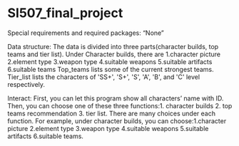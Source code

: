 # SI507_final_project

Special requirements and required packages: “None”

Data structure: 
The data is divided into three parts(character builds, top teams and tier list).
Under Character builds, there are 1.character picture 2.element type 3.weapon type 4.suitable weapons 5.suitable artifacts 6.suitable teams
Top_teams lists some of the current strongest teams.
Tier_list lists the characters of 'SS+', 'S+', 'S', 'A', 'B', and 'C' level respectively.

Interact:
First, you can let this program show all characters’ name with ID. 
Then, you can choose one of these three functions:1. character builds 2. top teams recommendation 3. tier list.
There are many choices under each function. For example, under character builds, you can choose:1.character picture 2.element type 3.weapon type 4.suitable weapons 5.suitable artifacts 6.suitable teams.
